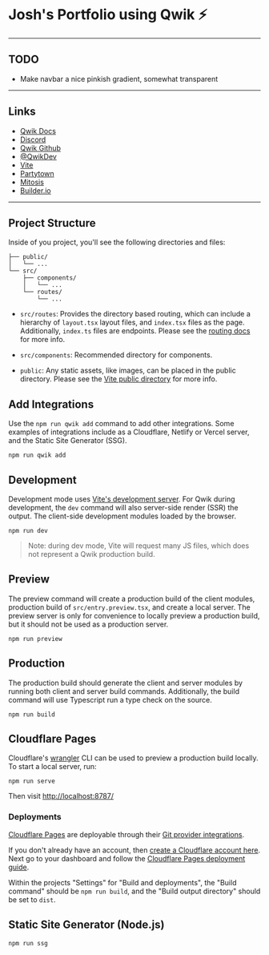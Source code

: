 # Josh's Portfolio using Qwik ⚡️

---

## TODO

- Make navbar a nice pinkish gradient, somewhat transparent

---

## Links

- [Qwik Docs](https://qwik.builder.io/)
- [Discord](https://qwik.builder.io/chat)
- [Qwik Github](https://github.com/BuilderIO/qwik)
- [@QwikDev](https://twitter.com/QwikDev)
- [Vite](https://vitejs.dev/)
- [Partytown](https://partytown.builder.io/)
- [Mitosis](https://github.com/BuilderIO/mitosis)
- [Builder.io](https://www.builder.io/)

---

## Project Structure

Inside of you project, you'll see the following directories and files:

```
├── public/
│   └── ...
└── src/
    ├── components/
    │   └── ...
    └── routes/
        └── ...
```

- `src/routes`: Provides the directory based routing, which can include a hierarchy of `layout.tsx` layout files, and `index.tsx` files as the page. Additionally, `index.ts` files are endpoints. Please see the [routing docs](https://qwik.builder.io/qwikcity/routing/overview/) for more info.

- `src/components`: Recommended directory for components.

- `public`: Any static assets, like images, can be placed in the public directory. Please see the [Vite public directory](https://vitejs.dev/guide/assets.html#the-public-directory) for more info.

## Add Integrations

Use the `npm run qwik add` command to add other integrations. Some examples of integrations include as a Cloudflare, Netlify or Vercel server, and the Static Site Generator (SSG).

```
npm run qwik add
```

## Development

Development mode uses [Vite's development server](https://vitejs.dev/). For Qwik during development, the `dev` command will also server-side render (SSR) the output. The client-side development modules loaded by the browser.

```
npm run dev
```

> Note: during dev mode, Vite will request many JS files, which does not represent a Qwik production build.

## Preview

The preview command will create a production build of the client modules, production build of `src/entry.preview.tsx`, and create a local server. The preview server is only for convenience to locally preview a production build, but it should not be used as a production server.

```
npm run preview
```

## Production

The production build should generate the client and server modules by running both client and server build commands. Additionally, the build command will use Typescript run a type check on the source.

```
npm run build
```

## Cloudflare Pages

Cloudflare's [wrangler](https://github.com/cloudflare/wrangler) CLI can be used to preview a production build locally. To start a local server, run:

```
npm run serve
```

Then visit [http://localhost:8787/](http://localhost:8787/)

### Deployments

[Cloudflare Pages](https://pages.cloudflare.com/) are deployable through their [Git provider integrations](https://developers.cloudflare.com/pages/platform/git-integration/).

If you don't already have an account, then [create a Cloudflare account here](https://dash.cloudflare.com/sign-up/pages). Next go to your dashboard and follow the [Cloudflare Pages deployment guide](https://developers.cloudflare.com/pages/framework-guides/deploy-anything/).

Within the projects "Settings" for "Build and deployments", the "Build command" should be `npm run build`, and the "Build output directory" should be set to `dist`.

## Static Site Generator (Node.js)

```
npm run ssg
```
